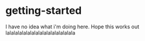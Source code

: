 # getting-started
I have no idea what i'm doing here. Hope this works out
lalalalalalalalalalalalalalalalala
